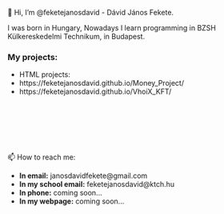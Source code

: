 <p>👋 Hi, I’m @feketejanosdavid - Dávid János Fekete.</p>
<p>I was born in Hungary, Nowadays I learn programming in BZSH Külkereskedelmi Technikum, in Budapest.</p>

<h3>My projects:</h3>
<ul>
	<li>HTML projects:</li>
	<li>https://feketejanosdavid.github.io/Money_Project/</li>
	<li>https://feketejanosdavid.github.io/VhoiX_KFT/</li>
</ul>

<br><br><br><br><br>
<p>📫 How to reach me: </p>
<ul>
  <li><b>In email:</b> janosdavidfekete@gmail.com</li>
  <li><b>In my school email:</b> feketejanosdavid@ktch.hu</li>
  <li><b>In phone:</b> coming soon...</li>
  <li><b>In my webpage:</b> coming soon...</li>
</ul>
